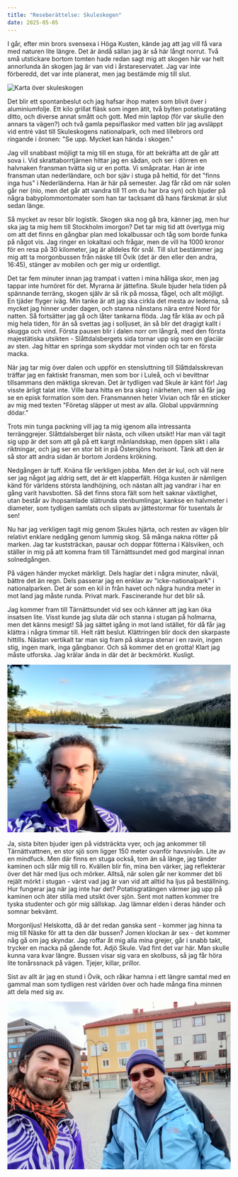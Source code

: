 ```yaml
---
title: "Reseberättelse: Skuleskogen"
date: 2025-05-05
---
```


I går, efter min brors svensexa i Höga Kusten, kände jag att jag vill få vara med naturen lite längre. Det är ändå sällan jag är så här långt norrut. Två små utstickare bortom tomten hade redan sagt mig att skogen här var helt annorlunda än skogen jag är van vid i årstareservatet. Jag var inte förberedd, det var inte planerat, men jag bestämde mig till slut.

![Karta över skuleskogen](/assets/images/skule-map.jpg)

Det blir ett spontanbeslut och jag hafsar ihop maten som blivit över i aluminiumfolje. Ett kilo grillat fläsk som ingen ätit, två bylten potatisgratäng ditto, och diverse annat smått och gott. Med min laptop (för var skulle den annars ta vägen?) och två gamla pepsiflaskor med vatten blir jag avsläppt vid entré väst till Skuleskogens nationalpark, och med lillebrors ord ringande i öronen: "Se upp. Mycket kan hända i skogen."

Jag vill snabbast möjligt ta mig till en stuga, för att bekräfta att de går att sova i. Vid skrattaborrtjärnen hittar jag en sådan, och ser i dörren en halvnaken fransman tvätta sig ur en potta. Vi småpratar. Han är inte fransman utan nederländare, och bor sjäv i stuga på heltid, för det "finns inga hus" i Nederländerna. Han är här på semester. Jag får råd om när solen går ner (nio, men det går att vandra till 11 om du har bra syn) och bjuder på några babyplommontomater som han tar tacksamt då hans färskmat är slut sedan länge.

Så mycket av resor blir logistik. Skogen ska nog gå bra, känner jag, men hur ska jag ta mig hem till Stockholm imorgon? Det tar mig tid att övertyga mig om att det finns en gångbar plan med lokalbussar och tåg som borde funka på något vis. Jag ringer en lokaltaxi och frågar, men de vill ha 1000 kronor för en resa på 30 kilometer, jag är alldeles för snål. Till slut bestämmer jag mig att ta morgonbussen från näske till Övik (det är den eller den andra, 16:45), stänger av mobilen och ger mig ur ordentligt. 

Det tar fem minuter innan jag trampat i vatten i mina håliga skor, men jag tappar inte humöret för det. Myrarna är jättefina. Skule bjuder hela tiden på spännande terräng, skogen själv är så rik på mossa, fågel, och allt möjligt. En tjäder flyger iväg. Min tanke är att jag ska cirkla det mesta av lederna, så mycket jag hinner under dagen, och stanna nånstans nära entré Nord för natten. Så fortsätter jag gå och låter tankarna flöda. Jag får kläa av och på mig hela tiden, för än så svettas jag i solljuset, än så blir det dragigt kallt i skugga och vind. Första pausen blir i dalen norr om långrå, med den första majestätiska utsikten - Slåttdalsbergets sida tornar upp sig som en glaciär av sten. Jag hittar en springa som skyddar mot vinden och tar en första macka. 

När jag tar mig över dalen och uppför en stensluttning till Slåttdalsskrevan träffar jag en faktiskt fransman, men som bor i Luleå, och vi bevittnar tillsammans den mäktiga skrevan. Det är tydligen vad Skule är känt för! Jag visste ärligt talat inte. Ville bara hitta en bra skog i närheten, men så får jag se en episk formation som den. Fransmannen heter Vivian och får en sticker av mig med texten "Företag släpper ut mest av alla. Global uppvärmning dödar."

Trots min tunga packning vill jag ta mig igenom alla intressanta terränggrejer. Slåttdalsberget blir nästa, och vilken utsikt! Har man väl tagit sig upp är det som att gå på ett kargt månlandskap, men öppen sikt i alla riktningar, och jag ser en stor bit in på Östersjöns horisont. Tänk att den är så stor att andra sidan är bortom Jordens krökning.

Nedgången är tuff. Knäna får verkligen jobba. Men det är kul, och väl nere ser jag något jag aldrig sett, det är ett klapperfält. Höga kusten är nämligen känd för världens största landhöjning, och nästan allt jag vandrar i har en gång varit havsbotten. Så det finns stora fält som helt saknar växtlighet, utan består av ihopsamlade slätrunda stenbumlingar, kankse en halvmeter i diameter, som tydligen samlats och slipats av jättestormar för tusentals år sen!

Nu har jag verkligen tagit mig genom Skules hjärta, och resten av vägen blir relativt enklare nedgång genom lummig skog. Så många nakna rötter på marken. Jag tar kuststräckan, pausar och doppar fötterna i Kälsviken, och ställer in mig på att komma fram till Tärnättsundet med god marginal innan solnedgången.

På vägen händer mycket märkligt. Dels haglar det i några minuter, nåväl, bättre det än regn. Dels passerar jag en enklav av "icke-nationalpark" i nationalparken. Det är som en kil in från havet och några hundra meter in mot land jag måste runda. Privat mark. Fascinerande hur det blir så. 

Jag kommer fram till Tärnättsundet vid sex och känner att jag kan öka insatsen lite. Visst kunde jag sluta där och stanna i stugan på holmarna, men det känns mesigt! Så jag sättet igång in mot land istället, för då får jag klättra i några timmar till. Helt rätt beslut. Klättringen blir dock den skarpaste hittills. Nästan vertikalt tar man sig fram på skarpa stenar i en ravin, ingen stig, ingen mark, inga gångbanor. Och så kommer det en grotta! Klart jag måste utforska. Jag krälar ända in där det är beckmörkt. Kusligt. 

![Selfie vid Tarnättvatten](/assets/images/skule-selfie.jpg)

Ja, sista biten bjuder igen på vidsträckta vyer, och jag ankommer till Tärnättvattnen, en stor sjö som ligger 150 meter ovanför havsnivån. Lite av en mindfuck. Men där finns en stuga också, tom än så länge, jag tänder kaminen och slår mig till ro. Kvällen blir fin, mina ben värker, jag reflekterar över det här med ljus och mörker. Alltså, när solen går ner kommer det bli rejält mörkt i stugan - värst vad jag är van vid att alltid ha ljus på beställning. Hur fungerar jag när jag inte har det? Potatisgratängen värmer jag upp på kaminen och äter stilla med utsikt över sjön. Sent mot natten kommer tre tyska studenter och gör mig sällskap. Jag lämnar elden i deras händer och somnar bekvämt.

Morgonljus! Helskotta, då är det redan ganska sent - kommer jag hinna ta mig till Näske för att ta den där bussen? Jomen klockan är sex - det kommer någ gå om jag skyndar. Jag roffar åt mig alla mina grejer, går i snabb takt, trycker en macka på gående fot. Adjö Skule. Vad fint det var här. Man skulle kunna vara kvar längre. Bussen visar sig vara en skolbuss, så jag får höra lite tonårssnack på vägen. Tjejer, killar, prillor. 

Sist av allt är jag en stund i Övik, och råkar hamna i ett längre samtal med en gammal man som tydligen rest världen över och hade många fina minnen att dela med sig av. 

![Selfie med Kjell i Övik](/assets/images/skule-kjell.jpg)

